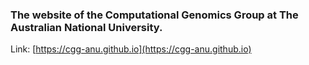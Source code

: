 ### The website of the Computational Genomics Group at The Australian National University.
Link: [https://cgg-anu.github.io](https://cgg-anu.github.io)
